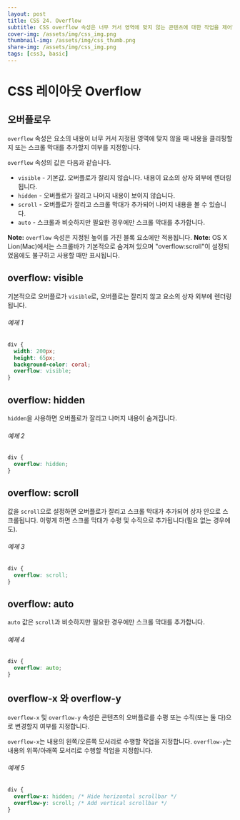 ```yaml
---
layout: post
title: CSS 24. Overflow
subtitle: CSS overflow 속성은 너무 커서 영역에 맞지 않는 콘텐츠에 대한 작업을 제어합니다.
cover-img: /assets/img/css_img.png
thumbnail-img: /assets/img/css_thumb.png
share-img: /assets/img/css_img.png
tags: [css3, basic]
---
```


# CSS 레이아웃 Overflow

## 오버플로우

```overflow``` 속성은 요소의 내용이 너무 커서 지정된 영역에 맞지 않을 때 내용을 클리핑할지 또는 스크롤 막대를 추가할지 여부를 지정합니다.

```overflow``` 속성의 값은 다음과 같습니다.

+ ```visible``` - 기본값. 오버플로가 잘리지 않습니다. 내용이 요소의 상자 외부에 렌더링됩니다.
+ ```hidden``` - 오버플로가 잘리고 나머지 내용이 보이지 않습니다.
+ ```scroll``` - 오버플로가 잘리고 스크롤 막대가 추가되어 나머지 내용을 볼 수 있습니다.
+ ```auto``` - 스크롤과 비슷하지만 필요한 경우에만 스크롤 막대를 추가합니다.

**Note:** ```overflow``` 속성은 지정된 높이를 가진 블록 요소에만 적용됩니다.
**Note:** OS X Lion(Mac)에서는 스크롤바가 기본적으로 숨겨져 있으며 "overflow:scroll"이 설정되었음에도 불구하고 사용할 때만 표시됩니다.

## overflow: visible

기본적으로 오버플로가 ```visible```로, 오버플로는 잘리지 않고 요소의 상자 외부에 렌더링됩니다.

###### 예제 1

```css
div {
  width: 200px;
  height: 65px;
  background-color: coral;
  overflow: visible;
}
```

## overflow: hidden

```hidden```을 사용하면 오버플로가 잘리고 나머지 내용이 숨겨집니다.

###### 예제 2

```css
div {
  overflow: hidden;
}
```

## overflow: scroll

값을 ```scroll```으로 설정하면 오버플로가 잘리고 스크롤 막대가 추가되어 상자 안으로 스크롤됩니다. 이렇게 하면 스크롤 막대가 수평 및 수직으로 추가됩니다(필요 없는 경우에도).

###### 예제 3

```css
div {
  overflow: scroll;
}
```

## overflow: auto

```auto``` 값은 ```scroll```과 비슷하지만 필요한 경우에만 스크롤 막대를 추가합니다.

###### 예제 4

```css
div {
  overflow: auto;
}
```

## overflow-x 와 overflow-y

```overflow-x``` 및 ```overflow-y``` 속성은 콘텐츠의 오버플로를 수평 또는 수직(또는 둘 다)으로 변경할지 여부를 지정합니다.

```overflow-x```는 내용의 왼쪽/오른쪽 모서리로 수행할 작업을 지정합니다.
```overflow-y```는 내용의 위쪽/아래쪽 모서리로 수행할 작업을 지정합니다.

###### 예제 5

```css
div {
  overflow-x: hidden; /* Hide horizontal scrollbar */
  overflow-y: scroll; /* Add vertical scrollbar */
}
```
